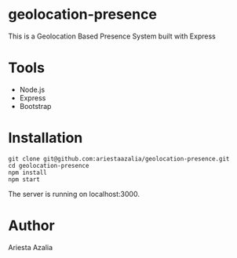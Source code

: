 # geolocation-presence

This is a Geolocation Based Presence System built with Express

# Tools

- Node.js
- Express
- Bootstrap

# Installation

```
git clone git@github.com:ariestaazalia/geolocation-presence.git
cd geolocation-presence
npm install
npm start
```

The server is running on localhost:3000.

# Author
Ariesta Azalia
